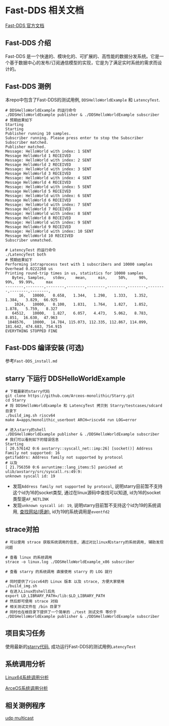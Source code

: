 # Fast-DDS 相关文档

[Fast-DDS 官方文档](https://fast-dds.docs.eprosima.com/en/latest/)

## Fast-DDS 介绍

Fast-DDS 是一个快速的、模块化的、可扩展的、高性能的数据分发系统。它是一个基于数据中心的发布/订阅通信模型的实现，它是为了满足实时系统的需求而设计的。

## Fast-DDS 测例

本repo中包含了Fast-DDS的测试用例, `DDSHelloWorldExample` 和 `LatencyTest`.
```shell
# DDSHelloWorldExample 的运行命令
./DDSHelloWorldExample publisher & ./DDSHelloWorldExample subscriber
# 预期结果如下
Starting 
Starting 
Publisher running 10 samples.
Subscriber running. Please press enter to stop the Subscriber
Subscriber matched.
Publisher matched.
Message: HelloWorld with index: 1 SENT
Message HelloWorld 1 RECEIVED
Message: HelloWorld with index: 2 SENT
Message HelloWorld 2 RECEIVED
Message: HelloWorld with index: 3 SENT
Message HelloWorld 3 RECEIVED
Message: HelloWorld with index: 4 SENT
Message HelloWorld 4 RECEIVED
Message: HelloWorld with index: 5 SENT
Message HelloWorld 5 RECEIVED
Message: HelloWorld with index: 6 SENT
Message HelloWorld 6 RECEIVED
Message: HelloWorld with index: 7 SENT
Message HelloWorld 7 RECEIVED
Message: HelloWorld with index: 8 SENT
Message HelloWorld 8 RECEIVED
Message: HelloWorld with index: 9 SENT
Message HelloWorld 9 RECEIVED
Message: HelloWorld with index: 10 SENT
Message HelloWorld 10 RECEIVED
Subscriber unmatched.
```

```shell
# LatencyTest 的运行命令
./LatencyTest both
# 预期结果如下
Performing intraprocess test with 1 subscribers and 10000 samples
Overhead 0.0222268 us
Printing round-trip times in us, statistics for 10000 samples
   Bytes, Samples,   stdev,    mean,     min,     50%,     90%,     99%,  99.99%,     max
--------,--------,--------,--------,--------,--------,--------,--------,--------,--------,
      16,   10000,   0.658,   1.344,   1.298,   1.333,   1.352,   1.384,   3.829,  66.925 
    1024,   10000,   0.100,   1.831,   1.764,   1.827,   1.852,   1.878,   5.759,   8.327 
   64512,   10000,   1.827,   6.057,   4.473,   5.062,   8.783,   8.851,  16.630,  47.963 
 1048576,   10000,  14.784, 115.073, 112.335, 112.867, 114.099, 181.642, 474.683, 754.915 
EVERYTHING STOPPED FINE
```

## Fast-DDS 编译安装 (可选)
参考`Fast-DDS_install.md`

## starry 下运行 DDSHelloWorldExample

```shell
# 下载最新的starry代码
git clone https://github.com/Arceos-monolithic/Starry.git
cd Starry
# 将 DDSHelloWorldExample 和 LatencyTest 拷贝到 Starry/testcases/sdcard 目录下
./build_img.sh riscv64
make A=apps/monolithic_userboot ARCH=riscv64 run LOG=error

# 进入starry的shell
./DDSHelloWorldExample publisher & ./DDSHelloWorldExample subscriber
# 我们可以看到如下的错误信息
Starting 
[ 20.576142 0:6 axstarry::syscall_net::imp:26] [socket()] Address Family not supported: 16
getifaddrs: Address family not supported by protocol
# 以及
[ 21.756350 0:6 axruntime::lang_items:5] panicked at ulib/axstarry/src/syscall.rs:49:9:
unknown syscall id: 19
```

- 发现`Address family not supported by protocol`, 说明starry目前暂不支持这个id为16的socket类型, 通过在linux源码中查找可以知道, id为16的socket类型是`AF_NETLINK` 
- 发现`unknown syscall id: 19`, 说明starry目前暂不支持这个id为19的系统调用, [查找网站(感谢)](https://jborza.com/post/2021-05-11-riscv-linux-syscalls/), id为19的系统调用是`eventfd2`

## strace对拍

```shell
# 可以使用 strace 获取系统调用的信息, 通过对比linux和starry的系统调用, 辅助发现问题

# 查看 linux 的系统调用
strace -o linux.log ./DDSHelloWorldExample_x86 subscriber

# 查看 starry 的系统调用 直接使用 starry 的 LOG 就行

# 同时提供了riscv64的 Linux 版本 以及 strace, 方便大家使用
./build_img.sh
# 在进入Linux的shell后先
export LD_LIBRARY_PATH=/lib:$LD_LIBRARY_PATH
# 然后即可使用 strace 对拍
# 相关测试文件在 /bin 目录下
# 同时也在根目录下提供了一个简单的 ./test 测试文件 等价于 ./DDSHelloWorldExample publisher & ./DDSHelloWorldExample subscriber

```

## 项目实习任务

使用最新的[starry代码](https://github.com/Arceos-monolithic/Starry.git), 成功运行Fast-DDS的测试用例`LatencyTest`

## 系统调用分析

[Linux64系统调用分析](./Linux64-syscall.md)

[ArceOS系统调用分析](./ArceOS-syscall.md)

## 相关测例程序

[udp multicast](./multicast_test.c)